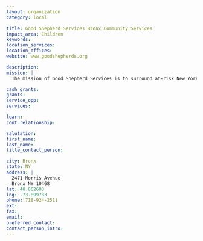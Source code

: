 ```yaml
---
layout: organization
category: local

title: Good Shepherd Services Bronx Community Services
impact_area: Children
keywords: 
location_services: 
location_offices: 
website: www.goodshepherds.org

description: 
mission: |
  The mission of Good Shepherd Services is to surround at-risk New York City youth and their families with a web of supports that promote a safe passage to self-sufficiency.  To achieve our mission, we lead in the development of innovative youth development programs; provide quality, effective services that strengthen participants' connections with family, school and community; and advocate on their behalf for broader change.

cash_grants: 
grants: 
service_opp: 
services: 

learn: 
cont_relationship: 

salutation: 
first_name: 
last_name: 
title_contact_person: 

city: Bronx
state: NY
address: |
  2471 Morris Avenue    
  Bronx NY 10468
lat: 40.862603
lng: -73.899733
phone: 718-924-2511
ext: 
fax: 
email: 
preferred_contact: 
contact_person_intro: 
---
```

